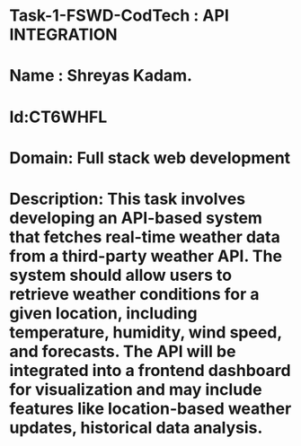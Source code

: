 # Task-1-FSWD-CodTech :  API INTEGRATION
# Name : Shreyas Kadam.
# Id:CT6WHFL
# Domain: Full stack web development 

# Description: This task involves developing an API-based system that fetches real-time weather data from a third-party weather API. The system should allow users to retrieve weather conditions for a given location, including temperature, humidity, wind speed, and forecasts. The API will be integrated into a frontend dashboard for visualization and may include features like location-based weather updates, historical data analysis.
